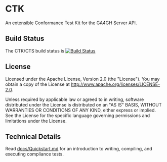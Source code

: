 # CTK
An extensible Conformance Test Kit for the GA4GH Server API.

## Build Status

The CTK/CTS build status is [![Build Status](https://travis-ci.org/ga4gh/compliance.svg?branch=master)](https://travis-ci.org/ga4gh/compliance)

## License
Licensed under the Apache License, Version 2.0 (the "License").
You may obtain a copy of the License at http://www.apache.org/licenses/LICENSE-2.0.

Unless required by applicable law or agreed to in writing, software
distributed under the License is distributed on an "AS IS" BASIS,
WITHOUT WARRANTIES OR CONDITIONS OF ANY KIND, either express or implied.
See the License for the specific language governing permissions and
limitations under the License.

## Technical Details

Read [docs/Quickstart.md](docs/Quickstart.md) for an introduction to writing, compiling, and executing compliance tests.
